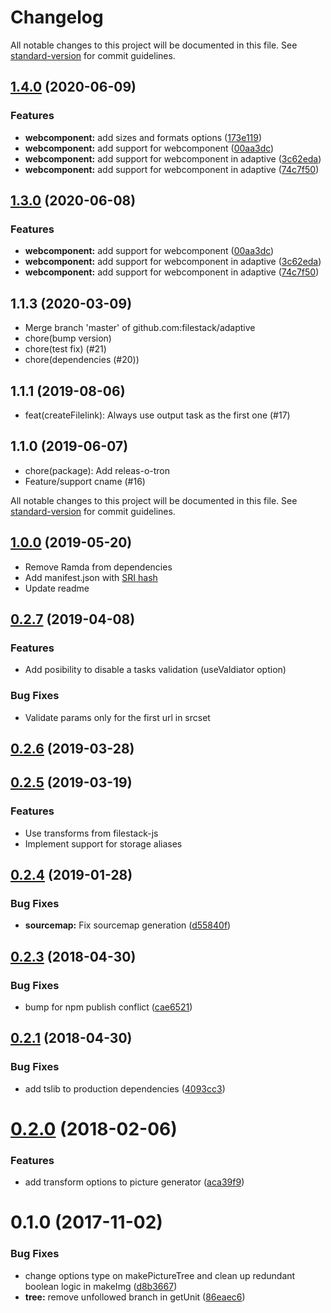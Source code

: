 # Changelog

All notable changes to this project will be documented in this file. See [standard-version](https://github.com/conventional-changelog/standard-version) for commit guidelines.

## [1.4.0](https://github.com/filestack/adaptive/compare/v1.2.0...v1.4.0) (2020-06-09)


### Features

* **webcomponent:** add sizes and formats options ([173e119](https://github.com/filestack/adaptive/commit/173e1196a2d97e13308c6a93bcfab052f61719e0))
* **webcomponent:** add support for webcomponent ([00aa3dc](https://github.com/filestack/adaptive/commit/00aa3dc83e97a6463d1735bd7e512a3b1b1793f1))
* **webcomponent:** add support for webcomponent in adaptive ([3c62eda](https://github.com/filestack/adaptive/commit/3c62edaed5e2dcc70700cfcd8b402581297f4572))
* **webcomponent:** add support for webcomponent in adaptive ([74c7f50](https://github.com/filestack/adaptive/commit/74c7f5088af6bb0ebd24eadddb4d575162392498))

## [1.3.0](https://github.com/filestack/adaptive/compare/v1.2.0...v1.3.0) (2020-06-08)


### Features

* **webcomponent:** add support for webcomponent ([00aa3dc](https://github.com/filestack/adaptive/commit/00aa3dc83e97a6463d1735bd7e512a3b1b1793f1))
* **webcomponent:** add support for webcomponent in adaptive ([3c62eda](https://github.com/filestack/adaptive/commit/3c62edaed5e2dcc70700cfcd8b402581297f4572))
* **webcomponent:** add support for webcomponent in adaptive ([74c7f50](https://github.com/filestack/adaptive/commit/74c7f5088af6bb0ebd24eadddb4d575162392498))

## 1.1.3 (2020-03-09)
- Merge branch 'master' of github.com:filestack/adaptive
- chore(bump version)
- chore(test fix) (#21)
- chore(dependencies (#20))

## 1.1.1 (2019-08-06)
- feat(createFilelink): Always use output task as the first one (#17)

## 1.1.0 (2019-06-07)
- chore(package): Add releas-o-tron
- Feature/support cname (#16)

All notable changes to this project will be documented in this file. See [standard-version](https://github.com/conventional-changelog/standard-version) for commit guidelines.

## [1.0.0](https://github.com/filestack/adaptive/compare/v0.2.7...v1.0.0) (2019-05-20)
* Remove Ramda from dependencies
* Add manifest.json with [SRI hash](https://developer.mozilla.org/en-US/docs/Web/Security/Subresource_Integrity)
* Update readme


## [0.2.7](https://github.com/filestack/adaptive/compare/v0.2.6...v0.2.7) (2019-04-08)

### Features
* Add posibility to disable a tasks validation (useValdiator option)

### Bug Fixes
* Validate params only for the first url in srcset


## [0.2.6](https://github.com/filestack/adaptive/compare/v0.2.5...v0.2.6) (2019-03-28)



## [0.2.5](https://github.com/filestack/adaptive/compare/v0.2.4...v0.2.5) (2019-03-19)


### Features

* Use transforms from filestack-js
* Implement support for storage aliases


<a name="0.2.4"></a>
## [0.2.4](https://github.com/filestack/adaptive/compare/v0.2.3...v0.2.4) (2019-01-28)


### Bug Fixes

* **sourcemap:** Fix sourcemap generation ([d55840f](https://github.com/filestack/adaptive/commit/d55840f))



<a name="0.2.3"></a>
## [0.2.3](https://github.com/filestack/adaptive/compare/v0.2.1...v0.2.3) (2018-04-30)


### Bug Fixes

* bump for npm publish conflict ([cae6521](https://github.com/filestack/adaptive/commit/cae6521))



<a name="0.2.1"></a>
## [0.2.1](https://github.com/filestack/adaptive/compare/v0.2.0...v0.2.1) (2018-04-30)


### Bug Fixes

* add tslib to production dependencies ([4093cc3](https://github.com/filestack/adaptive/commit/4093cc3))



<a name="0.2.0"></a>
# [0.2.0](https://github.com/filestack/adaptive/compare/v0.1.0...v0.2.0) (2018-02-06)


### Features

* add transform options to picture generator ([aca39f9](https://github.com/filestack/adaptive/commit/aca39f9))



<a name="0.1.0"></a>
# 0.1.0 (2017-11-02)


### Bug Fixes

* change options type on makePictureTree and clean up redundant boolean logic in makeImg ([d8b3667](https://github.com/filestack/adaptive/commit/d8b3667))
* **tree:** remove unfollowed branch in getUnit ([86eaec6](https://github.com/filestack/adaptive/commit/86eaec6))
